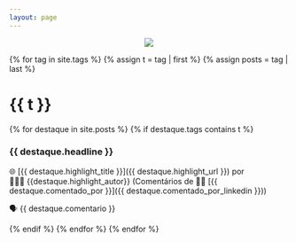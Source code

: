 ```yaml
---
layout: page
---
```

<p align="center"><img src="https://destaque.srebrasil.com/assets/destaques.gif"></p>

{% for tag in site.tags %}
{% assign t = tag | first %}
{% assign posts = tag | last %}

# **{{ t }}**

{% for destaque in site.posts %}
{% if destaque.tags contains t %}

### **{{ destaque.headline }}**

🌐 [{{ destaque.highlight_title }}]({{ destaque.highlight_url }}) por 👱🏼‍♂️ {{destaque.highlight_autor}} (Comentários de :man_technologist: [{{ destaque.comentado_por }}]({{ destaque.comentado_por_linkedin }}))

🗣️ {{ destaque.comentario }}

{% endif %}
{% endfor %}
{% endfor %}